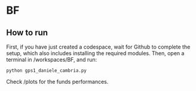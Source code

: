 # BF
## How to run
First, if you have just created a codespace, wait for Github to complete the setup, which also includes installing the required modules. Then, open a terminal in /workspaces/BF, and run:
```
python gps1_daniele_cambria.py
```
Check /plots for the funds performances.